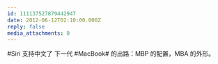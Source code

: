 ```yaml
---
id: 111137527879442947
date: 2012-06-12T02:10:00.000Z
reply: false
media_attachments: 0
---
```


#Siri 支持中文了 下一代 #MacBook# 的出路：MBP 的配置，MBA 的外形。 ​​​​


